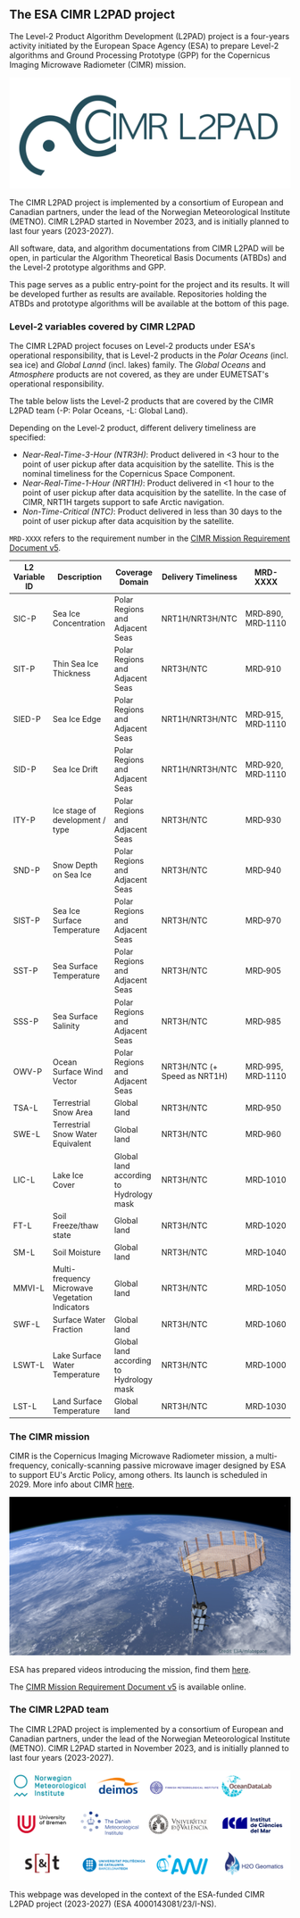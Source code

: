 ## The ESA CIMR L2PAD project

The Level-2 Product Algorithm Development (L2PAD) project is a four-years activity initiated by the
European Space Agency (ESA) to prepare Level-2 algorithms and Ground Processing Prototype (GPP) for
the Copernicus Imaging Microwave Radiometer (CIMR) mission.

<img src="./profile/static_imgs/CIMRL2PAD_logo_blue_lite.png" alt="The CIMR L2PAD logo" width="512" class="center">

The CIMR L2PAD project is implemented by a consortium of European and Canadian partners, under the
lead of the Norwegian Meteorological Institute (METNO). CIMR L2PAD started in November 2023, and
is initially planned to last four years (2023-2027).

All software, data, and algorithm documentations from CIMR L2PAD will be open, in particular the 
Algorithm Theoretical Basis Documents (ATBDs) and the Level-2 prototype algorithms and GPP.

This page serves as a public entry-point for the project and its results. It will be developed further as results
are available. Repositories holding the ATBDs and prototype algorithms will be available at the bottom of this page.

### Level-2 variables covered by CIMR L2PAD

The CIMR L2PAD project focuses on Level-2 products under ESA's operational responsibility, that is
Level-2 products in the *Polar Oceans* (incl. sea ice) and *Global Lannd* (incl. lakes) family. The
*Global Oceans* and *Atmosphere* products are not covered, as they are under EUMETSAT's operational
responsibility.

The table below lists the Level-2 products that are covered by the CIMR L2PAD team (-P: Polar Oceans, -L: Global Land).

Depending on the Level-2 product, different delivery timeliness are specified:
* *Near-Real-Time-3-Hour (NTR3H)*: Product delivered in <3 hour to the point of user pickup after data acquisition by
   the satellite. This is the nominal timeliness for the Copernicus Space Component.
* *Near-Real-Time-1-Hour (NRT1H)*: Product delivered in <1 hour to the point of user pickup after data acquisition by
   the satellite. In the case of CIMR, NRT1H targets support to safe Arctic navigation.
* *Non-Time-Critical (NTC)*: Product delivered in less than 30 days to the point of user pickup after data acquisition by
   the satellite.

`MRD-XXXX` refers to the requirement number in the [CIMR Mission Requirement Document v5](https://esamultimedia.esa.int/docs/EarthObservation/CIMR-MRD-v5.0-20230211_(Issued).pdf).

| L2 Variable ID | Description | Coverage Domain | Delivery Timeliness | MRD-XXXX |
| ---            | ---         | ---             | ---                 | ---      |
| SIC-P | Sea Ice Concentration | Polar Regions and Adjacent Seas | NRT1H/NRT3H/NTC | MRD&#8209;890, MRD&#8209;1110 |
| SIT-P | Thin Sea Ice Thickness | Polar Regions and Adjacent Seas | NRT3H/NTC | MRD&#8209;910 |
| SIED-P | Sea Ice Edge | Polar Regions and Adjacent Seas | NRT1H/NRT3H/NTC | MRD&#8209;915, MRD&#8209;1110 |
| SID-P | Sea Ice Drift | Polar Regions and Adjacent Seas | NRT1H/NRT3H/NTC | MRD&#8209;920, MRD&#8209;1110 |
| ITY-P | Ice stage of development / type | Polar Regions and Adjacent Seas | NRT3H/NTC | MRD&#8209;930 |
| SND-P | Snow Depth on Sea Ice | Polar Regions and Adjacent Seas | NRT3H/NTC | MRD&#8209;940 |
| SIST-P | Sea Ice Surface Temperature | Polar Regions and Adjacent Seas | NRT3H/NTC | MRD&#8209;970 |
| SST-P | Sea Surface Temperature | Polar Regions and Adjacent Seas | NRT3H/NTC | MRD&#8209;905 |
| SSS-P | Sea Surface Salinity | Polar Regions and Adjacent Seas | NRT3H/NTC | MRD&#8209;985 |
| OWV-P | Ocean Surface Wind Vector | Polar Regions and Adjacent Seas | NRT3H/NTC (+ Speed as NRT1H) | MRD&#8209;995, MRD&#8209;1110 |
| TSA-L | Terrestrial Snow Area | Global land | NRT3H/NTC | MRD&#8209;950 |
| SWE-L | Terrestrial Snow Water Equivalent | Global land | NRT3H/NTC | MRD&#8209;960 |
| LIC-L | Lake Ice Cover | Global land according to Hydrology mask | NRT3H/NTC | MRD&#8209;1010 |
| FT-L | Soil Freeze/thaw state | Global land | NRT3H/NTC | MRD&#8209;1020 |
| SM-L | Soil Moisture | Global land | NRT3H/NTC | MRD&#8209;1040 |
| MMVI-L | Multi-frequency Microwave Vegetation Indicators | Global land | NRT3H/NTC | MRD&#8209;1050 |
| SWF-L | Surface Water Fraction | Global land | NRT3H/NTC | MRD&#8209;1060 |
| LSWT-L | Lake Surface Water Temperature | Global land according to Hydrology mask | NRT3H/NTC | MRD&#8209;1000 |
| LST-L | Land Surface Temperature | Global land | NRT3H/NTC | MRD&#8209;1030 |

### The CIMR mission

CIMR is the Copernicus Imaging Microwave Radiometer mission, a multi-frequency, conically-scanning passive microwave imager
designed by ESA to support EU's Arctic Policy, among others. Its launch is scheduled in 2029.
More info about CIMR [here](https://www.esa.int/Applications/Observing_the_Earth/Copernicus/Copernicus_Sentinel_Expansion_missions).

![CIMR in flight (artist view, credit: ESA/mlabspace)](./profile/static_imgs/CIMR_inflight.jpg)

ESA has prepared videos introducing the mission, find them [here](https://www.esa.int/esatv/content/search?SearchText=CIMR&result_type=videos_broadcast&SearchButton=Go).

The [CIMR Mission Requirement Document v5](https://esamultimedia.esa.int/docs/EarthObservation/CIMR-MRD-v5.0-20230211_(Issued).pdf) is available online.

### The CIMR L2PAD team

The CIMR L2PAD project is implemented by a consortium of European and Canadian partners, under the
lead of the Norwegian Meteorological Institute (METNO). CIMR L2PAD started in November 2023, and
is initially planned to last four years (2023-2027).

![The CIMR L2PAD consortium](./profile/static_imgs/CIMRL2PAD_Consortium_Logos.png)


This webpage was developed in the context of the ESA-funded CIMR L2PAD project (2023-2027) (ESA 4000143081/23/I-NS).

